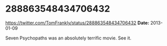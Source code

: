 # 288863548434706432
https://twitter.com/TomFrankly/status/288863548434706432
**Date:** 2013-01-09

Seven Psychopaths was an absolutely terrific movie. See it.
